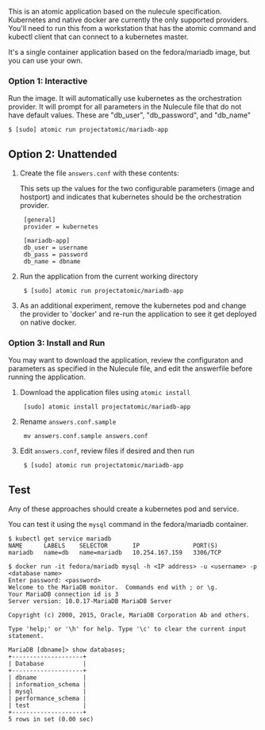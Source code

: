 This is an atomic application based on the nulecule specification. Kubernetes and native docker are currently the only supported providers. You'll need to run this from a workstation that has the atomic command and kubectl client that can connect to a kubernetes master.

It's a single container application based on the fedora/mariadb image, but you can use your own.

### Option 1: Interactive

Run the image. It will automatically use kubernetes as the orchestration provider.  It will prompt for all parameters in the Nulecule file that do not have default values.  These are "db_user", "db_password", and "db_name"

    $ [sudo] atomic run projectatomic/mariadb-app

## Option 2: Unattended

1. Create the file `answers.conf` with these contents:

    This sets up the values for the two configurable parameters (image and hostport) and indicates that kubernetes should be the orchestration provider.

        [general]
        provider = kubernetes

        [mariadb-app]
        db_user = username
        db_pass = password
        db_name = dbname

1. Run the application from the current working directory

        $ [sudo] atomic run projectatomic/mariadb-app

1. As an additional experiment, remove the kubernetes pod and change the provider to 'docker' and re-run the application to see it get deployed on native docker.

### Option 3: Install and Run

You may want to download the application, review the configuraton and parameters as specified in the Nulecule file, and edit the answerfile before running the application.

1. Download the application files using `atomic install`

        [sudo] atomic install projectatomic/mariadb-app

1. Rename `answers.conf.sample`

        mv answers.conf.sample answers.conf

1. Edit `answers.conf`, review files if desired and then run

        $ [sudo] atomic run projectatomic/mariadb-app

## Test
Any of these approaches should create a kubernetes pod and service.

You can test it using the `mysql` command in the fedora/mariadb container.

```
$ kubectl get service mariadb
NAME      LABELS    SELECTOR       IP               PORT(S)
mariadb   name=db   name=mariadb   10.254.167.159   3306/TCP

$ docker run -it fedora/mariadb mysql -h <IP address> -u <username> -p <database name>
Enter password: <password>
Welcome to the MariaDB monitor.  Commands end with ; or \g.
Your MariaDB connection id is 3
Server version: 10.0.17-MariaDB MariaDB Server

Copyright (c) 2000, 2015, Oracle, MariaDB Corporation Ab and others.

Type 'help;' or '\h' for help. Type '\c' to clear the current input statement.

MariaDB [dbname]> show databases;
+--------------------+
| Database           |
+--------------------+
| dbname             |
| information_schema |
| mysql              |
| performance_schema |
| test               |
+--------------------+
5 rows in set (0.00 sec)
```
